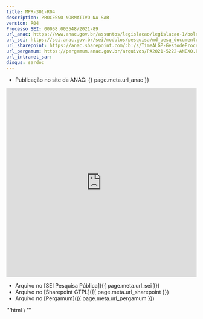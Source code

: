 ```yaml
---
title: MPR-301-R04
description: PROCESSO NORMATIVO NA SAR
version: R04
Processo SEI: 00058.003548/2021-89
url_anac: https://www.anac.gov.br/assuntos/legislacao/legislacao-1/boletim-de-pessoal/2021/29/anexo-vi-mpr-sar-301-r04
url_sei: https://sei.anac.gov.br/sei/modulos/pesquisa/md_pesq_documento_consulta_externa.php?9LibXMqGnN7gSpLFOOgUQFziRouBJ5VnVL5b7-UrE5Sex0ZZWJLyUCPDFmUKz0-ulgEYmAVC38kWoxcjw5rvM687srcEw-L0-oQqK7pbp8ZnHIWLVC070gziPoWXCKbM
url_sharepoint: https://anac.sharepoint.com/:b:/s/TimeALGP-GestodeProcessos/ESbhIVNcro1MoH9t0EWSLwQBT2PfWZf_ixbeAoHgYmwcsg?e=5QW0wi
url_pergamum: https://pergamum.anac.gov.br/arquivos/PA2021-5222-ANEXO.PDF
url_intranet_sar:
disqus: sardoc
---
```


- Publicação no site da ANAC: {{ page.meta.url_anac }}
<iframe src="https://via.hypothes.is/{{ page.meta.url_anac }}" frameborder="0" height="500px" width="100%">
</iframe>

- Arquivo no [SEI Pesquisa Pública]({{ page.meta.url_sei }})
- Arquivo no [Sharepoint GTPL]({{ page.meta.url_sharepoint }})
- Arquivo no [Pergamum]({{ page.meta.url_pergamum }})

'''html
\\<script type = "application / json" class = "js-hipotese-config">{"showHighlights": false}</script><script async src = "https://hypothes.is/embed.js"> </script>
'''
